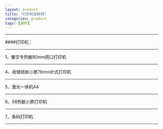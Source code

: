 ```yaml
---
layout: product
title: "打印机及耗材"
categories: product
tags: [硬件]
---
```

<hr/>
####打印机：
<hr/>
1、餐饮专热敏80mm网口打印机
<hr/>
4、收银结账小票76mm针式打印机
<hr/>
5、激光一体机A4
<hr/>
6、58热敏小票打印机
<hr/>
7、条码打印机
<hr/>


